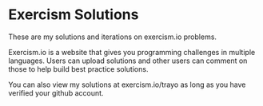 # Exercism Solutions
These are my solutions and iterations on exercism.io problems.

Exercism.io is a website that gives you programming challenges in 
multiple languages. Users can upload solutions and other users
can comment on those to help build best practice solutions.

You can also view my solutions at exercism.io/trayo as long
as you have verified your github account.
